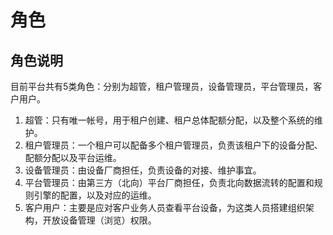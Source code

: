 # 角色
## 角色说明
目前平台共有5类角色：分别为超管，租户管理员，设备管理员，平台管理员，客户用户。

1. 超管：只有唯一帐号，用于租户创建、租户总体配额分配，以及整个系统的维护。
2. 租户管理员：一个租户可以配备多个租户管理员，负责该租户下的设备分配、配额分配以及平台运维。
3. 设备管理员：由设备厂商担任，负责设备的对接、维护事宜。
4. 平台管理员：由第三方（北向）平台厂商担任，负责北向数据流转的配置和规则引擎的配置，以及对应的运维。
5. 客户用户：主要是应对客户业务人员查看平台设备，为这类人员搭建组织架构，开放设备管理（浏览）权限。

